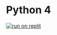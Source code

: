 # Python 4
[![run on replit](https://camo.githubusercontent.com/267a627a90d6182da7d0f9f1414b3ff411e6f4b54d5120df77ba9abc30c597fd/68747470733a2f2f7265706c69742e636f6d2f62616467652f6769746875622f6c656f6e3333323135372f7265706c69742d6465736b746f70)](https://replit.com/github/buhron/python4.0)

